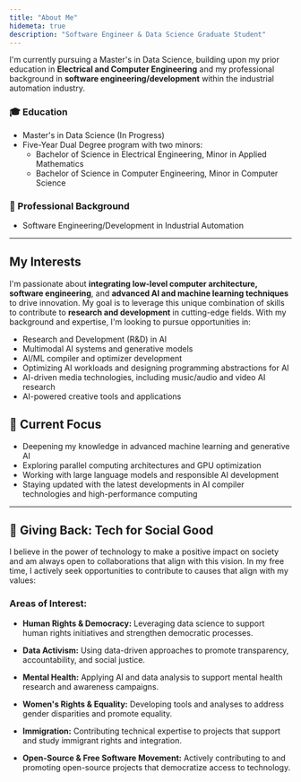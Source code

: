 ```yaml
---
title: "About Me"
hidemeta: true
description: "Software Engineer & Data Science Graduate Student"
---
```


I'm currently pursuing a Master's in Data Science, building upon my prior education in **Electrical and Computer Engineering** and my professional background in **software engineering/development** within the industrial automation industry.

### 🎓 Education
- Master's in Data Science (In Progress)
- Five-Year Dual Degree program with two minors:
  - Bachelor of Science in Electrical Engineering, Minor in Applied Mathematics
  - Bachelor of Science in Computer Engineering, Minor in Computer Science

### 💼 Professional Background
- Software Engineering/Development in Industrial Automation

---

## My Interests

I'm passionate about **integrating low-level computer architecture, software engineering**, and **advanced AI and machine learning techniques** to drive innovation. My goal is to leverage this unique combination of skills to contribute to **research and development** in cutting-edge fields. With my background and expertise, I'm looking to pursue opportunities in:

- Research and Development (R&D) in AI
- Multimodal AI systems and generative models
- AI/ML compiler and optimizer development
- Optimizing AI workloads and designing programming abstractions for AI
- AI-driven media technologies, including music/audio and video AI research
- AI-powered creative tools and applications

## 🌱 Current Focus

- Deepening my knowledge in advanced machine learning and generative AI
- Exploring parallel computing architectures and GPU optimization
- Working with large language models and responsible AI development
- Staying updated with the latest developments in AI compiler technologies and high-performance computing

---

## 🤝 Giving Back: Tech for Social Good

I believe in the power of technology to make a positive impact on society and am always open to collaborations that align with this vision. In my free time, I actively seek opportunities to contribute to causes that align with my values:

### Areas of Interest:

- **Human Rights & Democracy:** Leveraging data science to support human rights initiatives and strengthen democratic processes.

- **Data Activism:** Using data-driven approaches to promote transparency, accountability, and social justice.

- **Mental Health:** Applying AI and data analysis to support mental health research and awareness campaigns.

- **Women's Rights & Equality:** Developing tools and analyses to address gender disparities and promote equality.

- **Immigration:** Contributing technical expertise to projects that support and study immigrant rights and integration.

- **Open-Source & Free Software Movement:** Actively contributing to and promoting open-source projects that democratize access to technology.